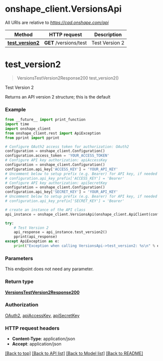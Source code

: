 # onshape_client.VersionsApi

All URIs are relative to *https://cad.onshape.com/api*

Method | HTTP request | Description
------------- | ------------- | -------------
[**test_version2**](VersionsApi.md#test_version2) | **GET** /versions/test | Test Version 2


# **test_version2**
> VersionsTestVersion2Response200 test_version2()

Test Version 2

Returns an API version 2 structure; this is the default

### Example
```python
from __future__ import print_function
import time
import onshape_client
from onshape_client.rest import ApiException
from pprint import pprint

# Configure OAuth2 access token for authorization: OAuth2
configuration = onshape_client.Configuration()
configuration.access_token = 'YOUR_ACCESS_TOKEN'
# Configure API key authorization: apiAccessKey
configuration = onshape_client.Configuration()
configuration.api_key['ACCESS_KEY'] = 'YOUR_API_KEY'
# Uncomment below to setup prefix (e.g. Bearer) for API key, if needed
# configuration.api_key_prefix['ACCESS_KEY'] = 'Bearer'
# Configure API key authorization: apiSecretKey
configuration = onshape_client.Configuration()
configuration.api_key['SECRET_KEY'] = 'YOUR_API_KEY'
# Uncomment below to setup prefix (e.g. Bearer) for API key, if needed
# configuration.api_key_prefix['SECRET_KEY'] = 'Bearer'

# create an instance of the API class
api_instance = onshape_client.VersionsApi(onshape_client.ApiClient(configuration))

try:
    # Test Version 2
    api_response = api_instance.test_version2()
    pprint(api_response)
except ApiException as e:
    print("Exception when calling VersionsApi->test_version2: %s\n" % e)
```

### Parameters
This endpoint does not need any parameter.

### Return type

[**VersionsTestVersion2Response200**](VersionsTestVersion2Response200.md)

### Authorization

[OAuth2](../README.md#OAuth2), [apiAccessKey](../README.md#apiAccessKey), [apiSecretKey](../README.md#apiSecretKey)

### HTTP request headers

 - **Content-Type**: application/json
 - **Accept**: application/json

[[Back to top]](#) [[Back to API list]](../README.md#documentation-for-api-endpoints) [[Back to Model list]](../README.md#documentation-for-models) [[Back to README]](../README.md)

